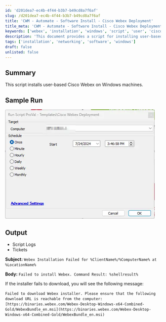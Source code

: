```yaml
---
id: 'd201dea7-ec4b-4f44-b3b7-b49cd8a7f6af'
slug: /d201dea7-ec4b-4f44-b3b7-b49cd8a7f6af
title: 'CWM - Automate - Software Install - Cisco Webex Deployment'
title_meta: 'CWM - Automate - Software Install - Cisco Webex Deployment'
keywords: ['webex', 'installation', 'windows', 'script', 'user', 'cisco']
description: 'This document provides a script for installing user-based Cisco Webex on Windows machines, including sample runs, output logs, and error handling for installation failures.'
tags: ['installation', 'networking', 'software', 'windows']
draft: false
unlisted: false
---
```


## Summary

This script installs user-based Cisco Webex on Windows machines.

## Sample Run

![Sample Run](../../../static/img/docs/d201dea7-ec4b-4f44-b3b7-b49cd8a7f6af/image_1.webp)

## Output

- Script Logs
- Tickets

**Subject:** `Webex Installation Failed for %ClientName%/%ComputerName% at %LocationName%`

**Body:** `Failed to install Webex. Command Result: %shellresult%`

If the installer fails to download, you will see the following message:

`Failed to download Webex installer. Please ensure that the following download URL is reachable from the computer: [https://binaries.webex.com/Webex-Desktop-Windows-x64-Combined-Gold/WebexBundle_en.msi](https://binaries.webex.com/Webex-Desktop-Windows-x64-Combined-Gold/WebexBundle_en.msi)`